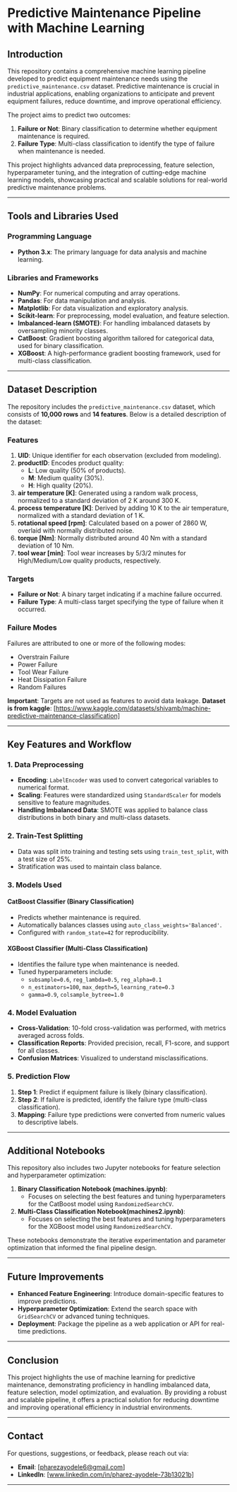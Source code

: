 # Predictive Maintenance Pipeline with Machine Learning

## Introduction
This repository contains a comprehensive machine learning pipeline developed to predict equipment maintenance needs using the `predictive_maintenance.csv` dataset. Predictive maintenance is crucial in industrial applications, enabling organizations to anticipate and prevent equipment failures, reduce downtime, and improve operational efficiency. 

The project aims to predict two outcomes:
1. **Failure or Not**: Binary classification to determine whether equipment maintenance is required.
2. **Failure Type**: Multi-class classification to identify the type of failure when maintenance is needed.

This project highlights advanced data preprocessing, feature selection, hyperparameter tuning, and the integration of cutting-edge machine learning models, showcasing practical and scalable solutions for real-world predictive maintenance problems.

---

## Tools and Libraries Used

### Programming Language
- **Python 3.x**: The primary language for data analysis and machine learning.

### Libraries and Frameworks
- **NumPy**: For numerical computing and array operations.
- **Pandas**: For data manipulation and analysis.
- **Matplotlib**: For data visualization and exploratory analysis.
- **Scikit-learn**: For preprocessing, model evaluation, and feature selection.
- **Imbalanced-learn (SMOTE)**: For handling imbalanced datasets by oversampling minority classes.
- **CatBoost**: Gradient boosting algorithm tailored for categorical data, used for binary classification.
- **XGBoost**: A high-performance gradient boosting framework, used for multi-class classification.

---

## Dataset Description
The repository includes the `predictive_maintenance.csv` dataset, which consists of **10,000 rows** and **14 features**. Below is a detailed description of the dataset:

### Features
1. **UID**: Unique identifier for each observation (excluded from modeling).
2. **productID**: Encodes product quality:
   - **L**: Low quality (50% of products).
   - **M**: Medium quality (30%).
   - **H**: High quality (20%).
3. **air temperature [K]**: Generated using a random walk process, normalized to a standard deviation of 2 K around 300 K.
4. **process temperature [K]**: Derived by adding 10 K to the air temperature, normalized with a standard deviation of 1 K.
5. **rotational speed [rpm]**: Calculated based on a power of 2860 W, overlaid with normally distributed noise.
6. **torque [Nm]**: Normally distributed around 40 Nm with a standard deviation of 10 Nm.
7. **tool wear [min]**: Tool wear increases by 5/3/2 minutes for High/Medium/Low quality products, respectively.

### Targets
- **Failure or Not**: A binary target indicating if a machine failure occurred.
- **Failure Type**: A multi-class target specifying the type of failure when it occurred.

### Failure Modes
Failures are attributed to one or more of the following modes:
- Overstrain Failure
- Power Failure
- Tool Wear Failure
- Heat Dissipation Failure
- Random Failures

**Important**: Targets are not used as features to avoid data leakage.
**Dataset is from kaggle**: [https://www.kaggle.com/datasets/shivamb/machine-predictive-maintenance-classification]

---

## Key Features and Workflow

### 1. Data Preprocessing
- **Encoding**: `LabelEncoder` was used to convert categorical variables to numerical format.
- **Scaling**: Features were standardized using `StandardScaler` for models sensitive to feature magnitudes.
- **Handling Imbalanced Data**: SMOTE was applied to balance class distributions in both binary and multi-class datasets.

### 2. Train-Test Splitting
- Data was split into training and testing sets using `train_test_split`, with a test size of 25%.
- Stratification was used to maintain class balance.

### 3. Models Used
#### **CatBoost Classifier** (Binary Classification)
- Predicts whether maintenance is required.
- Automatically balances classes using `auto_class_weights='Balanced'`.
- Configured with `random_state=42` for reproducibility.

#### **XGBoost Classifier** (Multi-Class Classification)
- Identifies the failure type when maintenance is needed.
- Tuned hyperparameters include:
  - `subsample=0.6`, `reg_lambda=0.5`, `reg_alpha=0.1`
  - `n_estimators=100`, `max_depth=5`, `learning_rate=0.3`
  - `gamma=0.9`, `colsample_bytree=1.0`

### 4. Model Evaluation
- **Cross-Validation**: 10-fold cross-validation was performed, with metrics averaged across folds.
- **Classification Reports**: Provided precision, recall, F1-score, and support for all classes.
- **Confusion Matrices**: Visualized to understand misclassifications.

### 5. Prediction Flow
1. **Step 1**: Predict if equipment failure is likely (binary classification).
2. **Step 2**: If failure is predicted, identify the failure type (multi-class classification).
3. **Mapping**: Failure type predictions were converted from numeric values to descriptive labels.

---

## Additional Notebooks
This repository also includes two Jupyter notebooks for feature selection and hyperparameter optimization:
1. **Binary Classification Notebook (machines.ipynb)**:
   - Focuses on selecting the best features and tuning hyperparameters for the CatBoost model using `RandomizedSearchCV`.
2. **Multi-Class Classification Notebook(machines2.ipynb)**:
   - Focuses on selecting the best features and tuning hyperparameters for the XGBoost model using `RandomizedSearchCV`.

These notebooks demonstrate the iterative experimentation and parameter optimization that informed the final pipeline design.

---

## Future Improvements
- **Enhanced Feature Engineering**: Introduce domain-specific features to improve predictions.
- **Hyperparameter Optimization**: Extend the search space with `GridSearchCV` or advanced tuning techniques.
- **Deployment**: Package the pipeline as a web application or API for real-time predictions.

---

## Conclusion
This project highlights the use of machine learning for predictive maintenance, demonstrating proficiency in handling imbalanced data, feature selection, model optimization, and evaluation. By providing a robust and scalable pipeline, it offers a practical solution for reducing downtime and improving operational efficiency in industrial environments.

---

## Contact
For questions, suggestions, or feedback, please reach out via:
- **Email**: [pharezayodele6@gmail.com]
- **LinkedIn**: [www.linkedin.com/in/pharez-ayodele-73b13021b]

---
